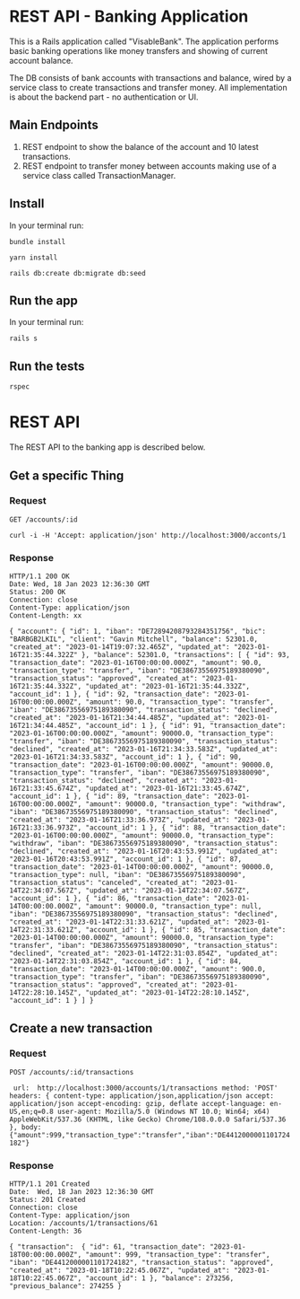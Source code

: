 # REST API - Banking Application

This is a Rails application called "VisableBank". The application performs basic banking operations like money transfers and showing of current account balance.

The DB consists of bank accounts with transactions and balance, wired by a service class to create transactions and transfer money. 
All implementation is about the backend part - no authentication or UI.

## Main Endpoints

1. REST endpoint to show the balance of the account and 10 latest transactions.
2. REST endpoint to transfer money between accounts making use of a service class called TransactionManager.


## Install

In your terminal run:

`bundle install` 

`yarn install`

`rails db:create db:migrate db:seed`

## Run the app

In your terminal run:

`rails s`

## Run the tests

`rspec`


# REST API

The REST API to the banking app is described below.

## Get a specific Thing

### Request

`GET /accounts/:id`

    curl -i -H 'Accept: application/json' http://localhost:3000/acconts/1

### Response

    HTTP/1.1 200 OK
    Date: Wed, 18 Jan 2023 12:36:30 GMT
    Status: 200 OK
    Connection: close
    Content-Type: application/json
    Content-Length: xx

`{
  "account": {
  "id": 1,
  "iban": "DE72894208793284351756",
  "bic": "BARBGB2LKIL",
  "client": "Gavin Mitchell",
  "balance": 52301.0,
  "created_at": "2023-01-14T19:07:32.465Z",
  "updated_at": "2023-01-16T21:35:44.322Z"
  },
  "balance": 52301.0,
  "transactions": [
    {
    "id": 93,
    "transaction_date": "2023-01-16T00:00:00.000Z",
    "amount": 90.0,
    "transaction_type": "transfer",
    "iban": "DE38673556975189380090",
    "transaction_status": "approved",
    "created_at": "2023-01-16T21:35:44.332Z",
    "updated_at": "2023-01-16T21:35:44.332Z",
    "account_id": 1
    },
    {
    "id": 92,
    "transaction_date": "2023-01-16T00:00:00.000Z",
    "amount": 90.0,
    "transaction_type": "transfer",
    "iban": "DE38673556975189380090",
    "transaction_status": "declined",
    "created_at": "2023-01-16T21:34:44.485Z",
    "updated_at": "2023-01-16T21:34:44.485Z",
    "account_id": 1
    },
    {
    "id": 91,
    "transaction_date": "2023-01-16T00:00:00.000Z",
    "amount": 90000.0,
    "transaction_type": "transfer",
    "iban": "DE38673556975189380090",
    "transaction_status": "declined",
    "created_at": "2023-01-16T21:34:33.583Z",
    "updated_at": "2023-01-16T21:34:33.583Z",
    "account_id": 1
    },
    {
    "id": 90,
    "transaction_date": "2023-01-16T00:00:00.000Z",
    "amount": 90000.0,
    "transaction_type": "transfer",
    "iban": "DE38673556975189380090",
    "transaction_status": "declined",
    "created_at": "2023-01-16T21:33:45.674Z",
    "updated_at": "2023-01-16T21:33:45.674Z",
    "account_id": 1
    },
    {
    "id": 89,
    "transaction_date": "2023-01-16T00:00:00.000Z",
    "amount": 90000.0,
    "transaction_type": "withdraw",
    "iban": "DE38673556975189380090",
    "transaction_status": "declined",
    "created_at": "2023-01-16T21:33:36.973Z",
    "updated_at": "2023-01-16T21:33:36.973Z",
    "account_id": 1
    },
    {
    "id": 88,
    "transaction_date": "2023-01-16T00:00:00.000Z",
    "amount": 90000.0,
    "transaction_type": "withdraw",
    "iban": "DE38673556975189380090",
    "transaction_status": "declined",
    "created_at": "2023-01-16T20:43:53.991Z",
    "updated_at": "2023-01-16T20:43:53.991Z",
    "account_id": 1
    },
    {
    "id": 87,
    "transaction_date": "2023-01-14T00:00:00.000Z",
    "amount": 90000.0,
    "transaction_type": null,
    "iban": "DE38673556975189380090",
    "transaction_status": "canceled",
    "created_at": "2023-01-14T22:34:07.567Z",
    "updated_at": "2023-01-14T22:34:07.567Z",
    "account_id": 1
    },
    {
    "id": 86,
    "transaction_date": "2023-01-14T00:00:00.000Z",
    "amount": 90000.0,
    "transaction_type": null,
    "iban": "DE38673556975189380090",
    "transaction_status": "declined",
    "created_at": "2023-01-14T22:31:33.621Z",
    "updated_at": "2023-01-14T22:31:33.621Z",
    "account_id": 1
    },
    {
    "id": 85,
    "transaction_date": "2023-01-14T00:00:00.000Z",
    "amount": 90000.0,
    "transaction_type": "transfer",
    "iban": "DE38673556975189380090",
    "transaction_status": "declined",
    "created_at": "2023-01-14T22:31:03.854Z",
    "updated_at": "2023-01-14T22:31:03.854Z",
    "account_id": 1
    },
    {
    "id": 84,
    "transaction_date": "2023-01-14T00:00:00.000Z",
    "amount": 900.0,
    "transaction_type": "transfer",
    "iban": "DE38673556975189380090",
    "transaction_status": "approved",
    "created_at": "2023-01-14T22:28:10.145Z",
    "updated_at": "2023-01-14T22:28:10.145Z",
    "account_id": 1
    }
  ]
}`

## Create a new transaction

### Request

`POST /accounts/:id/transactions`
    
  `
  url:  http://localhost:3000/accounts/1/transactions
  method: 'POST'
  headers: {
    content-type: application/json,application/json
    accept: application/json
    accept-encoding: gzip, deflate
    accept-language: en-US,en;q=0.8
    user-agent: Mozilla/5.0 (Windows NT 10.0; Win64; x64) AppleWebKit/537.36 (KHTML, like Gecko) Chrome/108.0.0.0 Safari/537.36
  },
  body: {"amount":999,"transaction_type":"transfer","iban":"DE4412000001101724182"}`

### Response

    HTTP/1.1 201 Created
    Date:  Wed, 18 Jan 2023 12:36:30 GMT
    Status: 201 Created
    Connection: close
    Content-Type: application/json
    Location: /accounts/1/transactions/61
    Content-Length: 36

   `{
        "transaction": 
          {
            "id": 61,
            "transaction_date": "2023-01-18T00:00:00.000Z",
            "amount": 999,
            "transaction_type": "transfer",
            "iban": "DE4412000001101724182",
            "transaction_status": "approved",
            "created_at": "2023-01-18T10:22:45.067Z",
            "updated_at": "2023-01-18T10:22:45.067Z",
            "account_id": 1
          },
        "balance": 273256,
        "previous_balance": 274255
    }`





